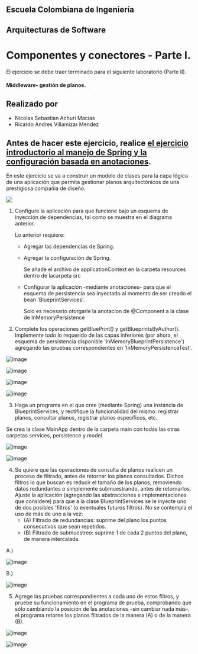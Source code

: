 ## Escuela Colombiana de Ingeniería

## Arquitecturas de Software

# Componentes y conectores - Parte I.

El ejercicio se debe traer terminado para el siguiente laboratorio (Parte II).

#### Middleware- gestión de planos.

## Realizado por

* Nicolas Sebastian Achuri Macias
* Ricardo Andres Villamizar Mendez

## Antes de hacer este ejercicio, realice [el ejercicio introductorio al manejo de Spring y la configuración basada en anotaciones](https://github.com/ARSW-ECI/Spring_LightweightCont_Annotation-DI_Example).

En este ejercicio se va a construír un modelo de clases para la capa lógica de una aplicación que permita gestionar planos arquitectónicos de una prestigiosa compañia de diseño. 

![](img/ClassDiagram1.png)

1. Configure la aplicación para que funcione bajo un esquema de inyección de dependencias, tal como se muestra en el diagrama anterior.


	Lo anterior requiere:

	* Agregar las dependencias de Spring.
	* Agregar la configuración de Spring.

		Se añade el archivo de applicationContext en la carpeta resources dentro de lacarpeta src
	* Configurar la aplicación -mediante anotaciones- para que el esquema de persistencia sea inyectado al momento de ser creado el bean 'BlueprintServices'.

		Solo es necesario otorgarle la anotacion de @Component a la clase de InMemoryPersistence


2. Complete los operaciones getBluePrint() y getBlueprintsByAuthor(). Implemente todo lo requerido de las capas inferiores (por ahora, el esquema de persistencia disponible 'InMemoryBlueprintPersistence') agregando las pruebas correspondientes en 'InMemoryPersistenceTest'.
   
![image](https://github.com/user-attachments/assets/9918b39a-3a20-4e3a-89fe-fa303ca9cc5b)


![image](https://github.com/user-attachments/assets/d1106513-4f97-41bb-b41f-67972b26ff3a)


![image](https://github.com/user-attachments/assets/4df80588-76a0-4518-a39c-6a2c1c2e842b)

![image](https://github.com/user-attachments/assets/319ad823-4aba-47fe-98bd-9ad04e9dd5da)


3. Haga un programa en el que cree (mediante Spring) una instancia de BlueprintServices, y rectifique la funcionalidad del mismo: registrar planos, consultar planos, registrar planos específicos, etc.

Se crea la clase MainApp dentro de la carpeta main con todas las otras carpetas services, persistence y model 

![image](https://github.com/user-attachments/assets/59f1d5c5-0109-4171-9a13-b8aa497bc215)

![image](https://github.com/user-attachments/assets/51eb00de-527c-43b3-8eef-7ce42521da3d)


4. Se quiere que las operaciones de consulta de planos realicen un proceso de filtrado, antes de retornar los planos consultados. Dichos filtros lo que buscan es reducir el tamaño de los planos, removiendo datos redundantes o simplemente submuestrando, antes de retornarlos. Ajuste la aplicación (agregando las abstracciones e implementaciones que considere) para que a la clase BlueprintServices se le inyecte uno de dos posibles 'filtros' (o eventuales futuros filtros). No se contempla el uso de más de uno a la vez:
	* (A) Filtrado de redundancias: suprime del plano los puntos consecutivos que sean repetidos.
	* (B) Filtrado de submuestreo: suprime 1 de cada 2 puntos del plano, de manera intercalada.

A.)

![image](https://github.com/user-attachments/assets/af9f8bfe-7689-4ae5-8f74-4388231beab3)

B.)

![image](https://github.com/user-attachments/assets/d92b0343-6bac-40fc-87e5-77e6f61249b1)



5. Agrege las pruebas correspondientes a cada uno de estos filtros, y pruebe su funcionamiento en el programa de prueba, comprobando que sólo cambiando la posición de las anotaciones -sin cambiar nada más-, el programa retorne los planos filtrados de la manera (A) o de la manera (B). 

![image](https://github.com/user-attachments/assets/f7843fa3-be52-46ea-9a92-a01a2559c769)

![image](https://github.com/user-attachments/assets/0dff18e7-e0e8-4646-8ae0-8be667f97be8)

